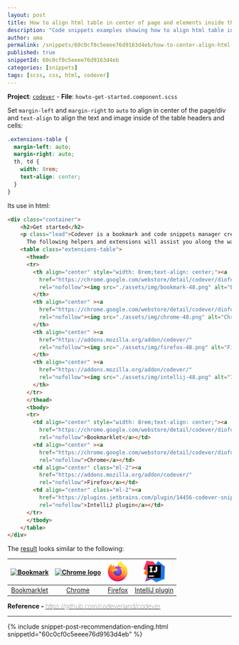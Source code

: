 ```yaml
---
layout: post
title: How to align html table in center of page and elements inside the table with fixed width and centered
description: "Code snippets examples showing how to align html table in center of page and elements inside the table with fixed width and centered"
author: ama
permalink: /snippets/60c0cf0c5eeee76d9163d4eb/how-to-center-align-html-table-on-page-and-elements-inside-the-table
published: true
snippetId: 60c0cf0c5eeee76d9163d4eb
categories: [snippets]
tags: [scss, css, html, codever]
---
```


**Project**: [`codever`](https://github.com/codeverland/codever) - **File**:  `howto-get-started.component.scss`

Set `margin-left` and `margin-right` to `auto` to align in center of the page/div and `text-align` to align the text and image inside of the table headers and cells:

```scss
.extensions-table {
  margin-left: auto;
  margin-right: auto;
  th, td {
    width: 8rem;
    text-align: center;
  }
}
```

<!--more-->

Its use in html:

```html
<div class="container">
    <h2>Get started</h2>
    <p class="lead">Codever is a bookmark and code snippets manager created and designed for Developers & Co.
      The following helpers and extensions will assist you along the way:
    <table class="extensions-table">
      <thead>
      <tr>
        <th align="center" style="width: 8rem;text-align: center;"><a
          href="https://chrome.google.com/webstore/detail/codever/diofdblfhjbpgackifolmboaiccmebjb"
          rel="nofollow"><img src="./assets/img/bookmark-48.png" alt="Bookmark" ></a>
        </th>
        <th align="center" ><a
          href="https://chrome.google.com/webstore/detail/codever/diofdblfhjbpgackifolmboaiccmebjb"
          rel="nofollow"><img src="./assets/img/chrome-48.png" alt="Chrome logo" ></a>
        </th>
        <th align="center" ><a
          href="https://addons.mozilla.org/addon/codever/"
          rel="nofollow"><img src="./assets/img/firefox-48.png" alt="Firefox logo" ></a>
        </th>
        <th align="center" ><a
          href="https://addons.mozilla.org/addon/codever/"
          rel="nofollow"><img src="./assets/img/intellij-48.png" alt="IntelliJ Logo" ></a>
        </th>
      </tr>
      </thead>
      <tbody>
      <tr>
        <td align="center" style="width: 8rem;text-align: center;"><a
          href="https://chrome.google.com/webstore/detail/codever/diofdblfhjbpgackifolmboaiccmebjb"
          rel="nofollow">Bookmarklet</a></td>
        <td align="center" ><a
          href="https://chrome.google.com/webstore/detail/codever/diofdblfhjbpgackifolmboaiccmebjb"
          rel="nofollow">Chrome</a></td>
        <td align="center" class="ml-2"><a
          href="https://addons.mozilla.org/addon/codever/"
          rel="nofollow">Firefox</a></td>
        <td align="center" class="ml-2"><a
          href="https://plugins.jetbrains.com/plugin/14456-codever-snippets/"
          rel="nofollow">IntelliJ plugin</a></td>
      </tr>
      </tbody>
    </table>
</div>
```

The [result](https://www.codever.land/howto/get-started) looks similar to the  following:

<table class="codever-extensions-table">
  <thead>
  <tr>
    <th align="center"><a
      href="https://chrome.google.com/webstore/detail/codever/diofdblfhjbpgackifolmboaiccmebjb"
      rel="nofollow"><img src="https://raw.githubusercontent.com/codeverland/codever/master/documentation/img/bookmark-48.png" alt="Bookmark" ></a>
    </th>
    <th align="center" ><a
      href="https://chrome.google.com/webstore/detail/codever/diofdblfhjbpgackifolmboaiccmebjb"
      rel="nofollow"><img src="https://raw.githubusercontent.com/codeverland/codever/master/documentation/img/chrome-48.png" alt="Chrome logo" ></a>
    </th>
    <th align="center" ><a
      href="https://addons.mozilla.org/addon/codever/"
      rel="nofollow"><img src="/images/logos/firefox-48.png" alt="Firefox logo" ></a>
    </th>
    <th align="center" ><a
      href="https://addons.mozilla.org/addon/codever/"
      rel="nofollow"><img src="/images/logos/intellij-48.png" alt="IntelliJ Logo" ></a>
    </th>
  </tr>
  </thead>
  <tbody>
  <tr>
    <td align="center" ><a
      href="https://chrome.google.com/webstore/detail/codever/diofdblfhjbpgackifolmboaiccmebjb"
      rel="nofollow">Bookmarklet</a></td>
    <td align="center" ><a
      href="https://chrome.google.com/webstore/detail/codever/diofdblfhjbpgackifolmboaiccmebjb"
      rel="nofollow">Chrome</a></td>
    <td align="center" class="ml-2"><a
      href="https://addons.mozilla.org/addon/codever/"
      rel="nofollow">Firefox</a></td>
    <td align="center" class="ml-2"><a
      href="https://plugins.jetbrains.com/plugin/14456-codever-snippets/"
      rel="nofollow">IntelliJ plugin</a></td>
  </tr>
  </tbody>
</table>



<span style="font-size: 0.9rem">
  <strong>Reference - </strong>
  <a href="https://github.com/codeverland/codever" target="_blank" style="font-weight: lighter">
     https://github.com/codeverland/codever
  </a>
</span>

<hr/>

 {% include snippet-post-recommendation-ending.html snippetId="60c0cf0c5eeee76d9163d4eb" %}

